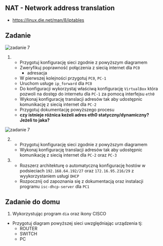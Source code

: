 






NAT - Network address translation
----------------------------------

  * https://linux.die.net/man/8/iptables

Zadanie
------------

![zadanie 7](nat-1.svg)

1.
   * Przygotuj konfigurację sieci zgodnie z powyższym diagramem
   * Zweryfikuj poprawność połączenia z siecią internet dla ``PC0``
      * adresacja
   * W pierwszej kolejności przygotuj ``PC0``, ``PC-1``
   * Uruchom usługe ``ip_forward`` dla ``PC0``
   * Do konfiguracji wykorzystaj właściwą konfigurację ``VirtualBox`` która pozwoli na dostęp do internetu dla ``PC-1`` za pomocą interfejsu ``eth0``
   * Wykonaj konfigurację translacji adresów tak aby udostępnic komunikację z siecią internet dla ``PC-2``
   * Przygotuj dokumentację powyższego procesu
   *  **czy istnieje różnica keżeli adres eth0 statyczny/dynamiczny? Jeżeli to jaka?**


![zadanie 7](nat-2.svg)

2. 
    * Przygotuj konfigurację sieci zgodnie z powyższym diagramem
    * Wykonaj konfigurację translacji adresów tak aby udostępnic komunikację z siecią internet dla ``PC-2`` oraz ``PC-3``
    
3. 
    * Rozszerz architekturę o automatyczną konfigurację hostów w podsieciach ``192.168.64.192/27`` oraz ``172.16.95.216/29`` z wyykorzystaniem usługi ``DHCP``
    * Rozpocznij od zapoznania się z dokumentacją oraz instalacji programu ``isc-dhcp-server`` dla ``PC1``

 

Zadanie do domu
---------------

1. Wykorzystując program ``dia`` oraz ikony CISCO
  * Przygotuj diagram powyższej sieci uwzględniając urządzenia tj:
    * ROUTER
    * SWITCH
    * PC
  